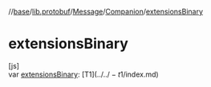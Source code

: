 //[base](../../../../index.md)/[lib.protobuf](../../index.md)/[Message](../index.md)/[Companion](index.md)/[extensionsBinary](extensions-binary.md)

# extensionsBinary

[js]\
var [extensionsBinary](extensions-binary.md): [T$1](../../-t$1/index.md)
